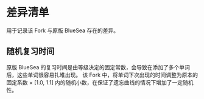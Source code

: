 # 差异清单

用于记录该 Fork 与原版 BlueSea 存在的差异。

## 随机复习时间

原版 BlueSea 的复习时间是由等级决定的固定常数，会导致在添加了多个单词后，这些单词很容易扎堆出现。
该 Fork 中，将单词下次出现的时间调整为原本的固定系数 × [1.0, 1.1] 内的随机小数，在保证了遗忘曲线的情况下增加了一定随机性。
